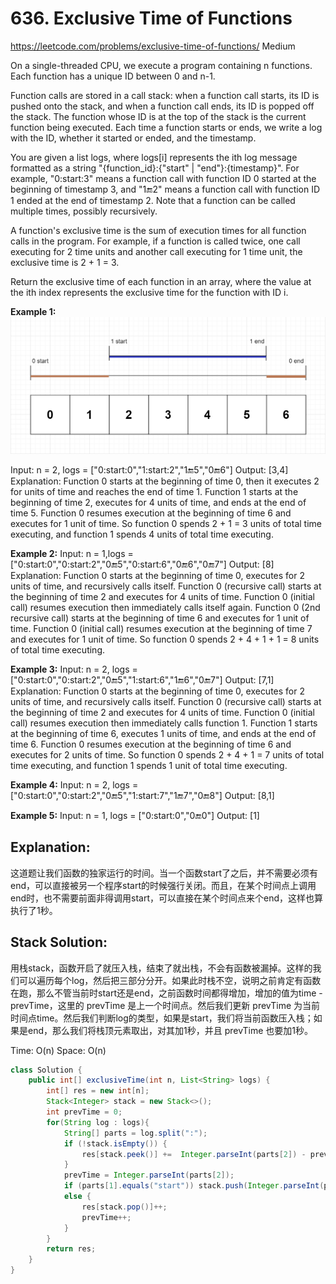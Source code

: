 # 636. Exclusive Time of Functions
<https://leetcode.com/problems/exclusive-time-of-functions/>
Medium

On a single-threaded CPU, we execute a program containing n functions. Each function has a unique ID between 0 and n-1.

Function calls are stored in a call stack: when a function call starts, its ID is pushed onto the stack, and when a function call ends, its ID is popped off the stack. The function whose ID is at the top of the stack is the current function being executed. Each time a function starts or ends, we write a log with the ID, whether it started or ended, and the timestamp.

You are given a list logs, where logs[i] represents the ith log message formatted as a string "{function_id}:{"start" | "end"}:{timestamp}". For example, "0:start:3" means a function call with function ID 0 started at the beginning of timestamp 3, and "1:end:2" means a function call with function ID 1 ended at the end of timestamp 2. Note that a function can be called multiple times, possibly recursively.

A function's exclusive time is the sum of execution times for all function calls in the program. For example, if a function is called twice, one call executing for 2 time units and another call executing for 1 time unit, the exclusive time is 2 + 1 = 3.

Return the exclusive time of each function in an array, where the value at the ith index represents the exclusive time for the function with ID i.

 

**Example 1:**
![alt text](../resources/636_q1.png)

Input: n = 2, logs = ["0:start:0","1:start:2","1:end:5","0:end:6"]
Output: [3,4]
Explanation:
Function 0 starts at the beginning of time 0, then it executes 2 for units of time and reaches the end of time 1.
Function 1 starts at the beginning of time 2, executes for 4 units of time, and ends at the end of time 5.
Function 0 resumes execution at the beginning of time 6 and executes for 1 unit of time.
So function 0 spends 2 + 1 = 3 units of total time executing, and function 1 spends 4 units of total time executing.

**Example 2:**
Input: n = 1,logs = ["0:start:0","0:start:2","0:end:5","0:start:6","0:end:6","0:end:7"]
Output: [8]
Explanation:
Function 0 starts at the beginning of time 0, executes for 2 units of time, and recursively calls itself.
Function 0 (recursive call) starts at the beginning of time 2 and executes for 4 units of time.
Function 0 (initial call) resumes execution then immediately calls itself again.
Function 0 (2nd recursive call) starts at the beginning of time 6 and executes for 1 unit of time.
Function 0 (initial call) resumes execution at the beginning of time 7 and executes for 1 unit of time.
So function 0 spends 2 + 4 + 1 + 1 = 8 units of total time executing.

**Example 3:**
Input: n = 2, logs = ["0:start:0","0:start:2","0:end:5","1:start:6","1:end:6","0:end:7"]
Output: [7,1]
Explanation:
Function 0 starts at the beginning of time 0, executes for 2 units of time, and recursively calls itself.
Function 0 (recursive call) starts at the beginning of time 2 and executes for 4 units of time.
Function 0 (initial call) resumes execution then immediately calls function 1.
Function 1 starts at the beginning of time 6, executes 1 units of time, and ends at the end of time 6.
Function 0 resumes execution at the beginning of time 6 and executes for 2 units of time.
So function 0 spends 2 + 4 + 1 = 7 units of total time executing, and function 1 spends 1 unit of total time executing.

**Example 4:**
Input: n = 2, logs = ["0:start:0","0:start:2","0:end:5","1:start:7","1:end:7","0:end:8"]
Output: [8,1]

**Example 5:**
Input: n = 1, logs = ["0:start:0","0:end:0"]
Output: [1]

## Explanation: 
这道题让我们函数的独家运行的时间。当一个函数start了之后，并不需要必须有end，可以直接被另一个程序start的时候强行关闭。而且，在某个时间点上调用end时，也不需要前面非得调用start，可以直接在某个时间点来个end，这样也算执行了1秒。

## Stack Solution:
用栈stack，函数开启了就压入栈，结束了就出栈，不会有函数被漏掉。这样的我们可以遍历每个log，然后把三部分分开。如果此时栈不空，说明之前肯定有函数在跑，那么不管当前时start还是end，之前函数时间都得增加，增加的值为time - prevTime，这里的 prevTime 是上一个时间点。然后我们更新 prevTime 为当前时间点time。然后我们判断log的类型，如果是start，我们将当前函数压入栈；如果是end，那么我们将栈顶元素取出，对其加1秒，并且 prevTime 也要加1秒。


Time: O(n)
Space: O(n)

```java
class Solution {
    public int[] exclusiveTime(int n, List<String> logs) {
        int[] res = new int[n];
        Stack<Integer> stack = new Stack<>();
        int prevTime = 0;
        for(String log : logs){
            String[] parts = log.split(":");
            if (!stack.isEmpty()) {
                res[stack.peek()] +=  Integer.parseInt(parts[2]) - prevTime; 
            }
            prevTime = Integer.parseInt(parts[2]);
            if (parts[1].equals("start")) stack.push(Integer.parseInt(parts[0]));
            else {
                res[stack.pop()]++;
                prevTime++;
            }
        }
        return res;
    }
}
```